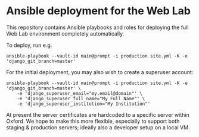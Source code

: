 # Ansible deployment for the Web Lab

This repository contains Ansible playbooks and roles for deploying the
full Web Lab environment completely automatically.

To deploy, run e.g.
```shell
ansible-playbook --vault-id main@prompt -i production site.yml -K -e 'django_git_branch=master'
```

For the initial deployment, you may also wish to create a superuser account:
```shell
ansible-playbook --vault-id main@prompt -i production site.yml -K -e 'django_git_branch=master' \
    -e 'django_superuser_email="my.email@domain"' \
    -e 'django_superuser_full_name="My Full Name"' \
    -e 'django_superuser_institution="My Institution"'
```

At present the server certificates are hardcoded to a specific server within Oxford.
We hope to make this more flexible, especially to support both staging & production servers;
ideally also a developer setup on a local VM.
